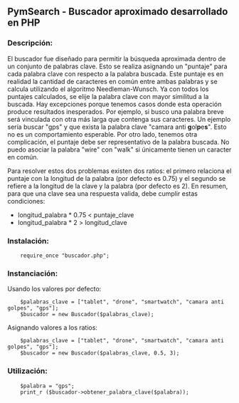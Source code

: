 ## PymSearch - Buscador aproximado desarrollado en PHP
### Descripción:

El buscador fue diseñado para permitir la búsqueda aproximada dentro de un conjunto de palabras clave. Esto se realiza asignando un "puntaje" para cada palabra clave con respecto a la palabra buscada.
Este puntaje es en realidad la cantidad de caracteres en común entre ambas palabras y se calcula utilizando el algoritmo Needleman-Wunsch. Ya con todos los puntajes calculados, se elije la palabra clave con mayor similitud a la buscada.
Hay excepciones porque tenemos casos donde esta operación produce resultados inesperados. Por ejemplo, si busco una palabra breve será vinculada con otra más larga que contenga sus caracteres. 
Un ejemplo sería buscar "gps" y que exista la palabra clave "camara anti **g**ol**p**e**s**". Esto no es un comportamiento esperable. Por otro lado, tenemos otra complicación, el puntaje debe ser representativo de la palabra buscada. 
No puedo asociar la palabra "wire" con "walk" si únicamente tienen un caracter en común. 

Para resolver estos dos problemas existen dos ratios: el primero relaciona el puntaje con la longitud de la palabra (por defecto es 0.75) y el segundo se refiere a la longitud de la clave y la palabra (por defecto es 2). En resumen,
para que una clave sea una respuesta valida, debe cumplir estas condiciones:
* longitud_palabra * 0.75 < puntaje_clave
* longitud_palabra * 2 > longitud_clave  

### Instalación: 
```php5
	require_once "buscador.php";
```	
### Instanciación: 
Usando los valores por defecto:
```php5
	$palabras_clave = ["tablet", "drone", "smartwatch", "camara anti golpes", "gps"];
	$buscador = new Buscador($palabras_clave);
```
Asignando valores a los ratios:
```php5
	$palabras_clave = ["tablet", "drone", "smartwatch", "camara anti golpes", "gps"];
	$buscador = new Buscador($palabras_clave, 0.5, 3);
```
### Utilización: 
```php5
	$palabra = "gps";
	print_r ($buscador->obtener_palabra_clave($palabra));
```

